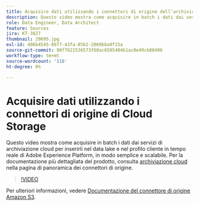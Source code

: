 ```yaml
---
title: Acquisire dati utilizzando i connettori di origine dell’archiviazione cloud
description: Questo video mostra come acquisire in batch i dati dai servizi di archiviazione cloud per inserirli nel data lake e nel profilo cliente in tempo reale di Adobe Experience Platform, in modo semplice e scalabile.
role: Data Engineer, Data Architect
feature: Sources
jira: KT-3827
thumbnail: 29695.jpg
exl-id: 406b4545-8977-43fa-85b2-2069bba9f15a
source-git-commit: 90f7621536573f60ac6585404b1ac0e49cb08496
workflow-type: tm+mt
source-wordcount: '116'
ht-degree: 0%

---
```


# Acquisire dati utilizzando i connettori di origine di Cloud Storage

Questo video mostra come acquisire in batch i dati dai servizi di archiviazione cloud per inserirli nel data lake e nel profilo cliente in tempo reale di Adobe Experience Platform, in modo semplice e scalabile. Per la documentazione più dettagliata del prodotto, consulta [archiviazione cloud](https://experienceleague.adobe.com/docs/experience-platform/sources/home.html?lang=en#cloud-storage) nella pagina di panoramica dei connettori di origine.

>[!VIDEO](https://video.tv.adobe.com/v/29695?quality=12&learn=on)

Per ulteriori informazioni, vedere [Documentazione del connettore di origine Amazon S3](https://experienceleague.adobe.com/docs/experience-platform/sources/ui-tutorials/create/cloud-storage/s3.html).
